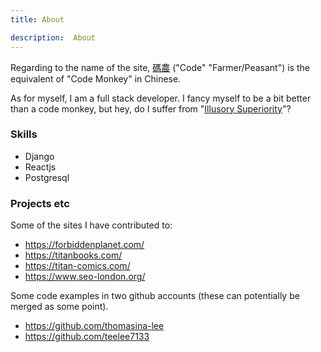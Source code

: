 ```yaml
---
title: About

description:  About
---
```



Regarding to the name of the site, [碼農](https://en.wiktionary.org/wiki/%E7%A2%BC%E8%BE%B2) ("Code" "Farmer/Peasant") is the equivalent of "Code Monkey" in Chinese.

As for myself, I am a full stack developer.  I fancy myself to be a bit better than a code monkey, but hey, do I suffer from "[Illusory Superiority](https://en.wikipedia.org/wiki/Illusory_superiority)"?





### Skills

*  Django
*  Reactjs
*  Postgresql


### Projects etc


Some of the sites I have contributed to:

* https://forbiddenplanet.com/
* https://titanbooks.com/
* https://titan-comics.com/
* https://www.seo-london.org/

Some code examples in two github accounts (these can potentially be merged as some point).

* https://github.com/thomasina-lee
* https://github.com/teelee7133

